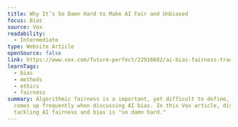 ```yaml
---
title: Why It’s So Damn Hard to Make AI Fair and Unbiased
focus: Bias
source: Vox
readability:
  - Intermediate
type: Website Article
openSource: false
link: https://www.vox.com/future-perfect/22916602/ai-bias-fairness-tradeoffs-artificial-intelligence
learnTags:
  - bias
  - methods
  - ethics
  - fairness
summary: Algorithmic fairness is a important, yet difficult to define, term that
  comes up frequently when discussing AI bias. In this Vox article, discover why
  tackling AI fairness and bias is "so damn hard."
---
```

